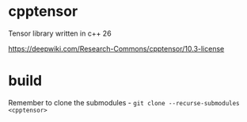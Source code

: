 # cpptensor
Tensor library written in c++ 26

https://deepwiki.com/Research-Commons/cpptensor/10.3-license

# build
Remember to clone the submodules - `` git clone --recurse-submodules <cpptensor> ``